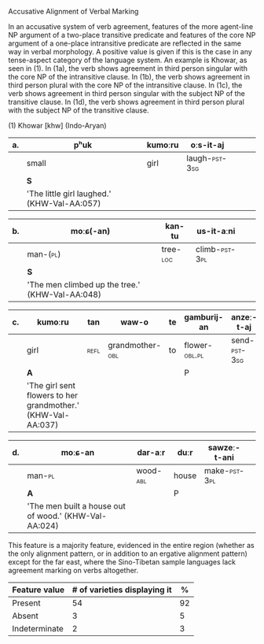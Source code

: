 Accusative Alignment of Verbal Marking

In an accusative system of verb agreement, features of the more
agent-line NP argument of a two-place transitive predicate and features
of the core NP argument of a one-place intransitive predicate are
reflected in the same way in verbal morphology. A positive value is
given if this is the case in any tense-aspect category of the language
system. An example is Khowar, as seen in (1). In (1a), the verb shows
agreement in third person singular with the core NP of the intransitive
clause. In (1b), the verb shows agreement in third person plural with
the core NP of the intransitive clause. In (1c), the verb shows
agreement in third person singular with the subject NP of the transitive
clause. In (1d), the verb shows agreement in third person plural with
the subject NP of the transitive clause.

(1) Khowar \[khw\] (Indo-Aryan)

| a\. | **pʰuk**                                    | **kumoːru** | oːs-it-**aj**                                |     |     |     |
|-----|---------------------------------------------|-------------|----------------------------------------------|-----|-----|-----|
|     | small                                       | girl        | laugh-<span class="smallcaps">pst-3sg</span> |     |     |     |
|     | **S**                                       |             |                                              |     |     |     |
|     | 'The little girl laughed.' (KHW-Val-AA:057) |             |                                              |     |     |     |

| b\. | **moːɕ**(-an)                                   | kan-tu                                  | us-it-**aːni**                               |     |     |
|-----|-------------------------------------------------|-----------------------------------------|----------------------------------------------|-----|-----|
|     | man-(<span class="smallcaps">pl</span>)         | tree-<span class="smallcaps">loc</span> | climb-<span class="smallcaps">pst-3pl</span> |     |     |
|     | **S**                                           |                                         |                                              |     |     |
|     | 'The men climbed up the tree.' (KHW-Val-AA:048) |                                         |                                              |     |     |

| c\. | **kumoːru**                                                  | tan                                 | waw-o                                          | te  | gamburij-an                                  | anzeː-t-**aj**                              |
|-----|--------------------------------------------------------------|-------------------------------------|------------------------------------------------|-----|----------------------------------------------|---------------------------------------------|
|     | girl                                                         | <span class="smallcaps">refl</span> | grandmother-<span class="smallcaps">obl</span> | to  | flower-<span class="smallcaps">obl.pl</span> | send-<span class="smallcaps">pst-3sg</span> |
|     | **A**                                                        |                                     |                                                |     | P                                            |                                             |
|     | 'The girl sent flowers to her grandmother.' (KHW-Val-AA:037) |                                     |                                                |     |                                              |                                             |

| d\. | **moːɕ-an**                                           | dar-aːr                                 | duːr  | sawzeː-t-**ani**                            |     |
|-----|-------------------------------------------------------|-----------------------------------------|-------|---------------------------------------------|-----|
|     | man-<span class="smallcaps">pl</span>                 | wood-<span class="smallcaps">abl</span> | house | make-<span class="smallcaps">pst-3pl</span> |     |
|     | **A**                                                 |                                         | P     |                                             |     |
|     | 'The men built a house out of wood.' (KHW-Val-AA:024) |                                         |       |                                             |     |

This feature is a majority feature, evidenced in the entire region
(whether as the only alignment pattern, or in addition to an ergative
alignment pattern) except for the far east, where the Sino-Tibetan
sample languages lack agreement marking on verbs altogether.

| Feature value | \# of varieties displaying it | \%  |
|---------------|-------------------------------|-----|
| Present       | 54                            | 92  |
| Absent        | 3                             | 5   |
| Indeterminate | 2                             | 3   |
